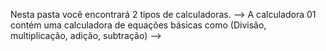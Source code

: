 Nesta pasta você encontrará 2 tipos de calculadoras. 
--> A calculadora 01 contém uma calculadora de equações básicas como (Divisão, multiplicação, adição, subtração)
-->
